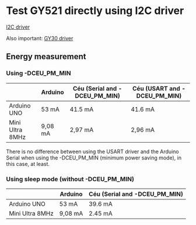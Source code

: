 # Test GY521 directly using I2C driver

[I2C driver](https://github.com/JingruiLea/ceu-arduino/tree/ljr/libraries/driver-i2c)

Also important: [GY30 driver](https://github.com/JingruiLea/ceu-arduino/blob/ljr/ceu_examples/GY30/GY30.ceu)

## Energy measurement

### Using -DCEU_PM_MIN

|                 | Arduino | Céu (Serial and -DCEU_PM_MIN) | Céu (USART and -DCEU_PM_MIN) |
| --------------- | ------- | ----------------------------- | ---------------------------- |
| Arduino UNO     | 53 mA   | 41.5 mA                       | 41.6 mA                      |
| Mini Ultra 8MHz | 9,08 mA | 2,97 mA                       | 2,96 mA                      |

There is no difference between using the USART driver and the Arduino Serial when using the -DCEU_PM_MIN (minimum power saving mode), in this case, at least.

### Using sleep mode (without -DCEU_PM_MIN)

|                 | Arduino | Céu (Serial and -DCEU_PM_MIN) |
| --------------- | ------- | ----------------------------- |
| Arduino UNO     | 53 mA   | 39.6 mA                       |
| Mini Ultra 8MHz | 9,08 mA | 2.45 mA                       |
